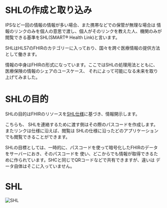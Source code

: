 # SHLの作成と取り込み

IPSなど一回の情報の情報が多い場合、また携帯などでの保管が無理な場合は
情報のリンクのみを個人の意思で渡し、個人がそのリンクを教えた人、機関のみが閲覧できる基準をSHL(SMART® Health Link)と言います。

SHLはHLS7のFHIRのカテゴリーに入っており、国々を跨ぐ医療情報の提供方法として働きます。


情報の中身はFHIRの形式になっています。ここではSHLの処理用法とともに、医療保険の情報のシェアのユースケース、
それによって可能になる未来を取り上げてみました。


# SHLの目的

SHLの目的はFHIRのリソースを[SHL仕様](https://docs.smarthealthit.org/smart-health-links/spec)に基づき、情報開示します。

こちらも、
SHLを連絡するために渡す側はその際のパスコードを作成します。またリンクは仕様に沿えば、閲覧は
SHLの仕様に沿ったどのアプリケーションでも閲覧できることができます。

SHLの目標としては、一時的に、パスコードを使って暗号化したFHIRのデータをサーバーにおき、そのパスコードを
使い、どこからでも情報が取得できるために作られています。SHCと同じでQRコードなどで共有できますが、違いは
データ自体はそこに入っていません。

# SHL

![SHL](https://github.com/airinterface/dxhealth.jp/assets/2448586/8a11028b-8fd4-4649-8e5d-b6a00c4f79e8)

